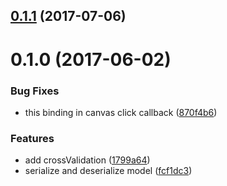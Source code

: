 <a name="0.1.1"></a>
## [0.1.1](https://github.com/mljs/libsvm/compare/v0.1.0...v0.1.1) (2017-07-06)



<a name="0.1.0"></a>
# 0.1.0 (2017-06-02)


### Bug Fixes

* this binding in canvas click callback ([870f4b6](https://github.com/mljs/libsvm/commit/870f4b6))


### Features

* add crossValidation ([1799a64](https://github.com/mljs/libsvm/commit/1799a64))
* serialize and deserialize model ([fcf1dc3](https://github.com/mljs/libsvm/commit/fcf1dc3))



